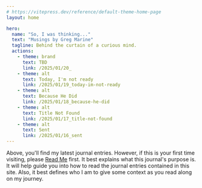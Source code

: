 ```yaml
---
# https://vitepress.dev/reference/default-theme-home-page
layout: home

hero:
  name: "So, I was thinking..."
  text: "Musings by Greg Marine"
  tagline: Behind the curtain of a curious mind.
  actions:
    - theme: brand
      text: TBD
      link: /2025/01/20_
    - theme: alt
      text: Today, I'm not ready
      link: /2025/01/19_today-im-not-ready
    - theme: alt
      text: Because He Did
      link: /2025/01/18_because-he-did
    - theme: alt
      text: Title Not Found
      link: /2025/01/17_title-not-found
    - theme: alt
      text: Sent
      link: /2025/01/16_sent
---
```


Above, you'll find my latest journal entries. However, if this is your first time visiting, please [Read Me](read-me) first. It best explains what this journal's purpose is. It will help guide you into how to read the journal entries contained in this site. Also, it best defines who I am to give some context as you read along on my journey.
